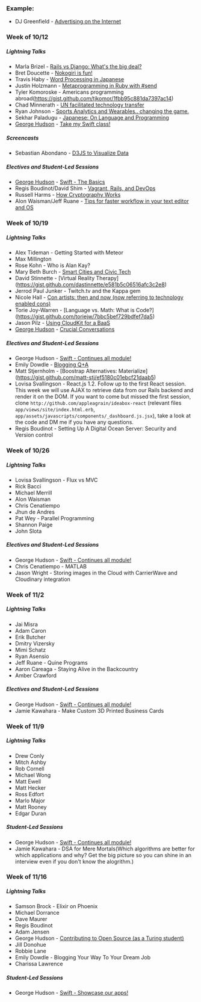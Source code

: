 ### Example:

* DJ Greenfield - [Advertising on the Internet](https://gist.github.com/AllPurposeName/7c117da4b0345eb6b817)

### **Week of 10/12**

##### Lightning Talks

* Marla Brizel - [Rails vs Django: What's the big deal?](https://gist.github.com/marlabrizel/fbf75abe7fc9d9ad2b07)
* Bret Doucette - [Nokogiri is fun!](https://gist.github.com/bad6e/7f1c4a3ba01c7edb9108)
* Travis Haby - [Word Processing in Japanese](https://gist.github.com/travishaby/e93df231985fb046032c)
* Justin Holzmann - [Metaprogramming in Ruby with #send](https://gist.github.com/jphoenix86/5ea1235c898f5d369b91)
* Tyler Komoroske - Americans programming abroad(https://gist.github.com/tjkomor/1fbb95c881da7397ac14)
* Chad Minnerath - [UN facilitated technology transfer](https://gist.github.com/cminnerath/92d4454b5951ce942e43)
* Ryan Johnson - [Sports Analytics and Wearables.. changing the game.](https://gist.github.com/rjohnson4444/a7986de94e351ac6a6ec)
* Sekhar Paladugu - [Japanese: On Language and Programming](https://github.com/sekharp/lightning-talk-outlines/blob/master/paladugu_mod2_lightning.md)
* [George Hudson](http//turingwithgeorge.tumblr.com) - [Take my Swift class!](https://gist.github.com/Egogre/5380b7326cda137b68d7)

##### Screencasts

* Sebastian Abondano - [D3JS to Visualize Data](http://sebastianabondano.com/)

##### Electives and Student-Led Sessions

* [George Hudson](http//turingwithgeorge.tumblr.com) - [Swift - The Basics](https://developer.apple.com/library/ios/documentation/Swift/Conceptual/Swift_Programming_Language/TheBasics.html#//apple_ref/doc/uid/TP40014097-CH5-ID309)
* Regis Boudinot/David Shim - [Vagrant, Rails, and DevOps](https://gist.github.com/selfup/3a7da40919fa7acdc30c)
* Russell Harms - [How Cryptography Works](https://gist.github.com/russelleh/51fb2f28e4f0da9df11c)
* Alon Waisman/Jeff Ruane - [Tips for faster workflow in your text editor and OS](https://gist.github.com/MowAlon/1641b1208aba11a15d85#file-new_student_machine_speedies-md)

### **Week of 10/19**

##### Lightning Talks

* Alex Tideman - Getting Started with Meteor
* Max Millington
* Rose Kohn - Who is Alan Kay?
* Mary Beth Burch - [Smart Cities and Civic Tech](https://gist.github.com/mbburch/7b2f04480793eaa5d03b)
* David Stinnette - [Virtual Reality Therapy] (https://gist.github.com/dastinnette/e581b5c06516afc3c2e8)
* Jerrod Paul Junker - Twitch.tv and the Kappa gem
* Nicole Hall - [Con artists: then and now (now referring to technology enabled cons)](https://gist.github.com/NicoleHall/fa5c6afa361ba0cd32b8)
* Torie Joy-Warren - [Language vs. Math: What is Code?] (https://gist.github.com/toriejw/7bbc5bef729bdfef7da5)
* Jason Pilz - [Using CloudKit for a BaaS](https://gist.github.com/jasonpilz/cd1f2a513f4534eed272)
* [George Hudson](http//turingwithgeorge.tumblr.com) - [Crucial Conversations](https://gist.github.com/Egogre/805db3782ecba2591f51)

##### Electives and Student-Led Sessions

* George Hudson - [Swift - Continues all module!](https://developer.apple.com/library/ios/documentation/Swift/Conceptual/Swift_Programming_Language/TheBasics.html#//apple_ref/doc/uid/TP40014097-CH5-ID309)
* Emily Dowdle - [Blogging Q+A](https://gist.github.com/emilydowdle/50645a40372d2a7ab3c9)
* Matt Stjernholm - [Boostrap Alternatives: Materialize] (https://gist.github.com/matt-stj/ef5180c01ebcf21daab5)
* Lovisa Svallingson - React.js 1.2. Follow up to the first React session. This week we will use AJAX to retrieve data from our Rails backend and render it on the DOM. If you want to come but missed the first session, clone `http://github.com/appleagrain/ideabox-react` (relevant files `app/views/site/index.html.erb`, `app/assets/javascripts/components/_dashboard.js.jsx`), take a look at the code and DM me if you have any questions.
* Regis Boudinot - Setting Up A Digital Ocean Server: Security and Version control

### **Week of 10/26**

##### Lightning Talks

* Lovisa Svallingson - Flux vs MVC
* Rick Bacci
* Michael Merrill
* Alon Waisman
* Chris Cenatiempo
* Jhun de Andres
* Pat Wey - Parallel Programming
* Shannon Paige
* John Slota

##### Electives and Student-Led Sessions

* George Hudson - [Swift - Continues all module!](https://developer.apple.com/library/ios/documentation/Swift/Conceptual/Swift_Programming_Language/TheBasics.html#//apple_ref/doc/uid/TP40014097-CH5-ID309)
* Chris Cenatiempo - MATLAB
* Jason Wright - Storing images in the Cloud with CarrierWave and Cloudinary integration

### **Week of 11/2**

##### Lightning Talks

* Jai Misra
* Adam Caron
* Erik Butcher
* Dmitry Vizersky
* Mimi Schatz
* Ryan Asensio
* Jeff Ruane - Quine Programs
* Aaron Careaga - Staying Alive in the Backcountry
* Amber Crawford

##### Electives and Student-Led Sessions

* George Hudson - [Swift - Continues all module!](https://developer.apple.com/library/ios/documentation/Swift/Conceptual/Swift_Programming_Language/TheBasics.html#//apple_ref/doc/uid/TP40014097-CH5-ID309)
* Jamie Kawahara - Make Custom 3D Printed Business Cards

### **Week of 11/9**

##### Lightning Talks

* Drew Conly
* Mitch Ashby
* Rob Cornell
* Michael Wong
* Matt Ewell
* Matt Hecker
* Ross Edfort
* Marlo Major
* Matt Rooney
* Edgar Duran

##### Student-Led Sessions

* George Hudson - [Swift - Continues all module!](https://developer.apple.com/library/ios/documentation/Swift/Conceptual/Swift_Programming_Language/TheBasics.html#//apple_ref/doc/uid/TP40014097-CH5-ID309)
* Jamie Kawahara - DSA for Mere Mortals(Which algorithms are better for which applications and why?  Get the big picture so you can shine in an interview even if you don't know the alogrithm.)

### **Week of 11/16**

##### Lightning Talks

* Samson Brock - Elixir on Phoenix
* Michael Dorrance
* Dave Maurer
* Regis Boudinot
* Adam Jensen
* George Hudson - [Contributing to Open Source (as a Turing student)](https://gist.github.com/Egogre/5dd4e1256cbc2bf200ba)
* Jill Donohue
* Robbie Lane
* Emily Dowdle - Blogging Your Way To Your Dream Job
* Charissa Lawrence

##### Student-Led Sessions

* George Hudson - [Swift - Showcase our apps!](https://developer.apple.com/library/ios/documentation/Swift/Conceptual/Swift_Programming_Language/TheBasics.html#//apple_ref/doc/uid/TP40014097-CH5-ID309)
